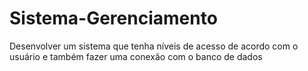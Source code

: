 # Sistema-Gerenciamento
Desenvolver um sistema que tenha níveis de acesso de acordo com o usuário e também fazer uma conexão com o banco de dados
